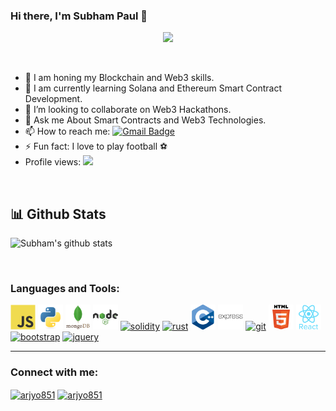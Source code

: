 ### Hi there, I'm Subham Paul 👋 
<p align="center"><img src="https://user-images.githubusercontent.com/77008381/145186736-1d1a4508-60a3-4169-acb7-ede41a7c85d6.png"></p>

<br>


- 🔭 I am honing my Blockchain and Web3 skills.
- 🌱 I am currently learning Solana and Ethereum Smart Contract Development.
- 👯 I’m looking to collaborate on Web3 Hackathons.
- 💬 Ask me About Smart Contracts and Web3 Technologies.
- 📫 How to reach me: [![Gmail Badge](https://img.shields.io/badge/-Gmail-c14438?style=flat-square&logo=Gmail&logoColor=white&link=mailto:subhampaul12@gmail.com)](mailto:subhampaul12@gmail.com) 
- ⚡ Fun fact: I love to play football ️⚽️
- Profile views: ![](https://komarev.com/ghpvc/?username=SubhamPaul21)

<br>
<h2>📊 Github Stats</h2>

![Subham's github stats](https://github-readme-stats.vercel.app/api?username=SubhamPaul21)
<br>

<br />

### Languages and Tools:

<p align="left"> 
  <a href="https://developer.mozilla.org/en-US/docs/Web/JavaScript" target="_blank"><img src="https://raw.githubusercontent.com/devicons/devicon/master/icons/javascript/javascript-original.svg" alt="javascript" width="40" height="40"/></a>
  <a href="https://www.python.org" target="_blank"><img src="https://raw.githubusercontent.com/devicons/devicon/master/icons/python/python-original.svg" alt="python" width="40" height="40"/></a>
  <a href="https://www.mongodb.com/" target="_blank"><img src="https://raw.githubusercontent.com/devicons/devicon/master/icons/mongodb/mongodb-original-wordmark.svg" alt="mongodb" width="40" height="40"/></a> 
  <a href="https://nodejs.org" target="_blank"><img src="https://raw.githubusercontent.com/devicons/devicon/master/icons/nodejs/nodejs-original-wordmark.svg" alt="nodejs" width="40" height="40"/></a>
  <a href="https://soliditylang.org/" target="_blank"><img src="https://docs.soliditylang.org/en/latest/_images/solidity_logo.svg" alt="solidity" width="40" height="40"/></a>
  <a href="https://www.rust-lang.org/" target="_blank"><img src="https://miro.medium.com/v2/resize:fit:1200/0*fmpeXj1eUS-Nrkkv.png" alt="rust" width="40" height="40"/></a>
  <a href="https://www.w3schools.com/cpp/" target="_blank"><img src="https://raw.githubusercontent.com/devicons/devicon/master/icons/cplusplus/cplusplus-original.svg" alt="cplusplus" width="40" height="40"/></a> 
  <a href="https://expressjs.com" target="_blank"><img src="https://raw.githubusercontent.com/devicons/devicon/master/icons/express/express-original-wordmark.svg" alt="express" width="40" height="40"/></a> 
  <a href="https://git-scm.com/" target="_blank"><img src="https://www.vectorlogo.zone/logos/git-scm/git-scm-icon.svg" alt="git" width="40" height="40"/></a> 
  <a href="https://www.w3.org/html/" target="_blank"><img src="https://raw.githubusercontent.com/devicons/devicon/master/icons/html5/html5-original-wordmark.svg" alt="html5" width="40" height="40"/></a> 
  <a href="https://reactjs.org/" target="_blank"><img src="https://raw.githubusercontent.com/devicons/devicon/master/icons/react/react-original-wordmark.svg" alt="react" width="40" height="40"/></a> 
  <a href="https://getbootstrap.com" target="_blank"><img src="https://img.icons8.com/color/bootstrap.png" alt="bootstrap" width="40" height="40"/></a>
  <a href="https://jquery.com" target="_blank"><img src="https://img.icons8.com/ios/jquery.png" alt="jquery" width="40" height="40"/></a> 
</p>



---


  

<h3 align="left">Connect with me:</h3>
<p align="left">

<a href="https://www.linkedin.com/in/subham-paul-079795142/" target="blank"><img align="center" src="https://raw.githubusercontent.com/rahuldkjain/github-profile-readme-generator/master/src/images/icons/Social/linked-in-alt.svg" alt="arjyo851" height="30" width="40" /></a>
<a href="https://www.hackerrank.com/profile/subhampaul12" target="blank"><img align="center" src="https://raw.githubusercontent.com/rahuldkjain/github-profile-readme-generator/master/src/images/icons/Social/hackerrank.svg" alt="arjyo851" height="30" width="40" /></a>
</p>

